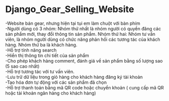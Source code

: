 # Django_Gear_Selling_Website
-Website bán gear, nhưng hiện tại tụi em làm chuột với bàn phím <br>
-Người dùng có 3 nhóm: Nhóm thứ nhất là nhóm người có quyền đăng các sản phẩm mới, thay đổi thông tin sản phẩm. Nhóm thứ hai: Nhóm tư vấn viên, là nhóm người dùng có chức năng phản hồi các tương tác của khách hàng. Nhóm thứ ba là khách hàng.<br>
-Hỗ trợ tính năng search<br>
-Hiển thị thông tin chi tiết của sản phẩm<br>
-Cho phép khách hàng comment, đánh giá về sản phẩm bằng số lượng sao (5 sao cao nhất)<br>
-Hỗ trợ tương tác với tư vấn viên.<br>
-Lưu trữ dữ liệu trong giỏ hàng cho khách hàng đăng ký tài khoản<br>
-Tạo hóa đơn tự động với các sản phẩm đã chọn<br>
-Hỗ trợ thanh toán bằng mã QR code hoặc chuyển khoản ( cung cấp mã QR hoặc tài khoản ngân hàng cho khách hàng)<br>
